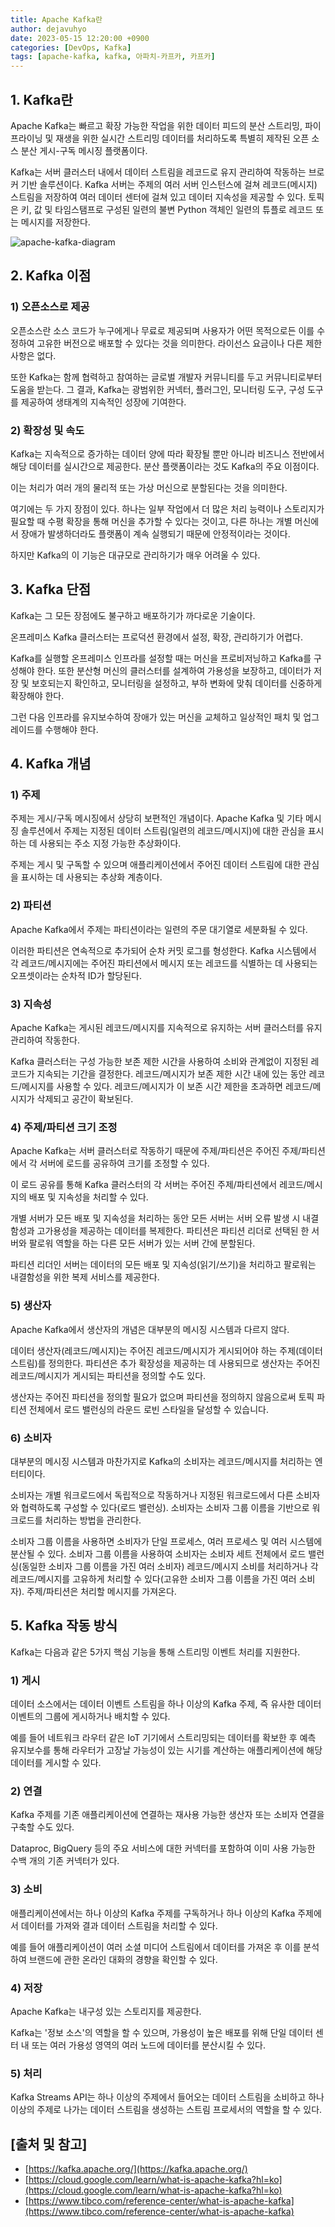 ```yaml
---
title: Apache Kafka란
author: dejavuhyo
date: 2023-05-15 12:20:00 +0900
categories: [DevOps, Kafka]
tags: [apache-kafka, kafka, 아파치-카프카, 카프카]
---
```


## 1. Kafka란
Apache Kafka는 빠르고 확장 가능한 작업을 위한 데이터 피드의 분산 스트리밍, 파이프라이닝 및 재생을 위한 실시간 스트리밍 데이터를 처리하도록 특별히 제작된 오픈 소스 분산 게시-구독 메시징 플랫폼이다.

Kafka는 서버 클러스터 내에서 데이터 스트림을 레코드로 유지 관리하여 작동하는 브로커 기반 솔루션이다. Kafka 서버는 주제의 여러 서버 인스턴스에 걸쳐 레코드(메시지) 스트림을 저장하여 여러 데이터 센터에 걸쳐 있고 데이터 지속성을 제공할 수 있다. 토픽은 키, 값 및 타임스탬프로 구성된 일련의 불변 Python 객체인 일련의 튜플로 레코드 또는 메시지를 저장한다.

![apache-kafka-diagram](/assets/img/2023-05-15-apache-kafka/apache-kafka-diagram.png)

## 2. Kafka 이점

### 1) 오픈소스로 제공
오픈소스란 소스 코드가 누구에게나 무료로 제공되며 사용자가 어떤 목적으로든 이를 수정하여 고유한 버전으로 배포할 수 있다는 것을 의미한다. 라이선스 요금이나 다른 제한사항은 없다.

또한 Kafka는 함께 협력하고 참여하는 글로벌 개발자 커뮤니티를 두고 커뮤니티로부터 도움을 받는다. 그 결과, Kafka는 광범위한 커넥터, 플러그인, 모니터링 도구, 구성 도구를 제공하여 생태계의 지속적인 성장에 기여한다.

### 2) 확장성 및 속도
Kafka는 지속적으로 증가하는 데이터 양에 따라 확장될 뿐만 아니라 비즈니스 전반에서 해당 데이터를 실시간으로 제공한다. 분산 플랫폼이라는 것도 Kafka의 주요 이점이다.

이는 처리가 여러 개의 물리적 또는 가상 머신으로 분할된다는 것을 의미한다.

여기에는 두 가지 장점이 있다. 하나는 일부 작업에서 더 많은 처리 능력이나 스토리지가 필요할 때 수평 확장을 통해 머신을 추가할 수 있다는 것이고, 다른 하나는 개별 머신에서 장애가 발생하더라도 플랫폼이 계속 실행되기 때문에 안정적이라는 것이다.

하지만 Kafka의 이 기능은 대규모로 관리하기가 매우 어려울 수 있다.

## 3. Kafka 단점
Kafka는 그 모든 장점에도 불구하고 배포하기가 까다로운 기술이다.

온프레미스 Kafka 클러스터는 프로덕션 환경에서 설정, 확장, 관리하기가 어렵다.

Kafka를 실행할 온프레미스 인프라를 설정할 때는 머신을 프로비저닝하고 Kafka를 구성해야 한다. 또한 분산형 머신의 클러스터를 설계하여 가용성을 보장하고, 데이터가 저장 및 보호되는지 확인하고, 모니터링을 설정하고, 부하 변화에 맞춰 데이터를 신중하게 확장해야 한다.

그런 다음 인프라를 유지보수하여 장애가 있는 머신을 교체하고 일상적인 패치 및 업그레이드를 수행해야 한다.

## 4. Kafka 개념

### 1) 주제
주제는 게시/구독 메시징에서 상당히 보편적인 개념이다. Apache Kafka 및 기타 메시징 솔루션에서 주제는 지정된 데이터 스트림(일련의 레코드/메시지)에 대한 관심을 표시하는 데 사용되는 주소 지정 가능한 추상화이다.

주제는 게시 및 구독할 수 있으며 애플리케이션에서 주어진 데이터 스트림에 대한 관심을 표시하는 데 사용되는 추상화 계층이다.

### 2) 파티션
Apache Kafka에서 주제는 파티션이라는 일련의 주문 대기열로 세분화될 수 있다.

이러한 파티션은 연속적으로 추가되어 순차 커밋 로그를 형성한다. Kafka 시스템에서 각 레코드/메시지에는 주어진 파티션에서 메시지 또는 레코드를 식별하는 데 사용되는 오프셋이라는 순차적 ID가 할당된다.

### 3) 지속성
Apache Kafka는 게시된 레코드/메시지를 지속적으로 유지하는 서버 클러스터를 유지 관리하여 작동한다.

Kafka 클러스터는 구성 가능한 보존 제한 시간을 사용하여 소비와 관계없이 지정된 레코드가 지속되는 기간을 결정한다. 레코드/메시지가 보존 제한 시간 내에 있는 동안 레코드/메시지를 사용할 수 있다. 레코드/메시지가 이 보존 시간 제한을 초과하면 레코드/메시지가 삭제되고 공간이 확보된다.

### 4) 주제/파티션 크기 조정
Apache Kafka는 서버 클러스터로 작동하기 때문에 주제/파티션은 주어진 주제/파티션에서 각 서버에 로드를 공유하여 크기를 조정할 수 있다.

이 로드 공유를 통해 Kafka 클러스터의 각 서버는 주어진 주제/파티션에서 레코드/메시지의 배포 및 지속성을 처리할 수 있다.

개별 서버가 모든 배포 및 지속성을 처리하는 동안 모든 서버는 서버 오류 발생 시 내결함성과 고가용성을 제공하는 데이터를 복제한다. 파티션은 파티션 리더로 선택된 한 서버와 팔로워 역할을 하는 다른 모든 서버가 있는 서버 간에 분할된다.

파티션 리더인 서버는 데이터의 모든 배포 및 지속성(읽기/쓰기)을 처리하고 팔로워는 내결함성을 위한 복제 서비스를 제공한다.

### 5) 생산자
Apache Kafka에서 생산자의 개념은 대부분의 메시징 시스템과 다르지 않다.

데이터 생산자(레코드/메시지)는 주어진 레코드/메시지가 게시되어야 하는 주제(데이터 스트림)를 정의한다. 파티션은 추가 확장성을 제공하는 데 사용되므로 생산자는 주어진 레코드/메시지가 게시되는 파티션을 정의할 수도 있다.

생산자는 주어진 파티션을 정의할 필요가 없으며 파티션을 정의하지 않음으로써 토픽 파티션 전체에서 로드 밸런싱의 라운드 로빈 스타일을 달성할 수 있습니다.

### 6) 소비자
대부분의 메시징 시스템과 마찬가지로 Kafka의 소비자는 레코드/메시지를 처리하는 엔터티이다.

소비자는 개별 워크로드에서 독립적으로 작동하거나 지정된 워크로드에서 다른 소비자와 협력하도록 구성할 수 있다(로드 밸런싱). 소비자는 소비자 그룹 이름을 기반으로 워크로드를 처리하는 방법을 관리한다.

소비자 그룹 이름을 사용하면 소비자가 단일 프로세스, 여러 프로세스 및 여러 시스템에 분산될 수 있다. 소비자 그룹 이름을 사용하여 소비자는 소비자 세트 전체에서 로드 밸런싱(동일한 소비자 그룹 이름을 가진 여러 소비자) 레코드/메시지 소비를 처리하거나 각 레코드/메시지를 고유하게 처리할 수 있다(고유한 소비자 그룹 이름을 가진 여러 소비자). 주제/파티션은 처리할 메시지를 가져온다.

## 5. Kafka 작동 방식
Kafka는 다음과 같은 5가지 핵심 기능을 통해 스트리밍 이벤트 처리를 지원한다.

### 1) 게시
데이터 소스에서는 데이터 이벤트 스트림을 하나 이상의 Kafka 주제, 즉 유사한 데이터 이벤트의 그룹에 게시하거나 배치할 수 있다.

예를 들어 네트워크 라우터 같은 IoT 기기에서 스트리밍되는 데이터를 확보한 후 예측 유지보수를 통해 라우터가 고장날 가능성이 있는 시기를 계산하는 애플리케이션에 해당 데이터를 게시할 수 있다.

### 2) 연결
Kafka 주제를 기존 애플리케이션에 연결하는 재사용 가능한 생산자 또는 소비자 연결을 구축할 수도 있다.

Dataproc, BigQuery 등의 주요 서비스에 대한 커넥터를 포함하여 이미 사용 가능한 수백 개의 기존 커넥터가 있다.

### 3) 소비
애플리케이션에서는 하나 이상의 Kafka 주제를 구독하거나 하나 이상의 Kafka 주제에서 데이터를 가져와 결과 데이터 스트림을 처리할 수 있다.

예를 들어 애플리케이션이 여러 소셜 미디어 스트림에서 데이터를 가져온 후 이를 분석하여 브랜드에 관한 온라인 대화의 경향을 확인할 수 있다.

### 4) 저장
Apache Kafka는 내구성 있는 스토리지를 제공한다.

Kafka는 '정보 소스'의 역할을 할 수 있으며, 가용성이 높은 배포를 위해 단일 데이터 센터 내 또는 여러 가용성 영역의 여러 노드에 데이터를 분산시킬 수 있다.

### 5) 처리
Kafka Streams API는 하나 이상의 주제에서 들어오는 데이터 스트림을 소비하고 하나 이상의 주제로 나가는 데이터 스트림을 생성하는 스트림 프로세서의 역할을 할 수 있다.

## [출처 및 참고]
* [https://kafka.apache.org/](https://kafka.apache.org/)
* [https://cloud.google.com/learn/what-is-apache-kafka?hl=ko](https://cloud.google.com/learn/what-is-apache-kafka?hl=ko)
* [https://www.tibco.com/reference-center/what-is-apache-kafka](https://www.tibco.com/reference-center/what-is-apache-kafka)
